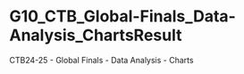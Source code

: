 # G10_CTB_Global-Finals_Data-Analysis_ChartsResult
CTB24-25 - Global Finals - Data Analysis - Charts
